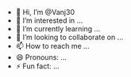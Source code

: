 - 👋 Hi, I’m @Vanj30
- 👀 I’m interested in ...
- 🌱 I’m currently learning ...
- 💞️ I’m looking to collaborate on ...
- 📫 How to reach me ...
- 😄 Pronouns: ...
- ⚡ Fun fact: ...

<!---
Vanj30/Vanj30 is a ✨ special ✨ repository because its `README.md` (this file) appears on your GitHub profile.
You can click the Preview link to take a look at your changes.
--
This is a vision system I created
Message me if you're interested.
Evangeline De la Cruz is my messenger name
